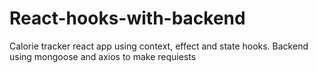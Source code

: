 # React-hooks-with-backend
Calorie tracker react app using context, effect and state hooks. Backend using mongoose and axios to make requiests
